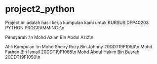 # project2_python


Project ini adalah hasil kerja kumpulan kami untuk KURSUS DFP40203 PYTHON PROGRAMMING :\n

Pensyarah :\n
Mohd Azlan Bin Abdul Aziz\n

Ahli Kumpulan :\n
Mohd Sheiry Rozy Bin Johnny  20DDT19F1056\n
Mohd Farhan Bin Ismail       20DDT19F1085\n
Mohd Abdul Hakim Bin Busrah  20DDT19F1050\n
